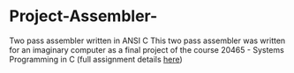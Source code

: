 # Project-Assembler-
Two pass assembler written in ANSI C
This two pass assembler was written for an imaginary computer as a final project of the course 20465 - Systems Programming in C (full assignment details [here](https://github.com/reibashari/Project-Assembler-/blob/main/project%20explain.pdf))

